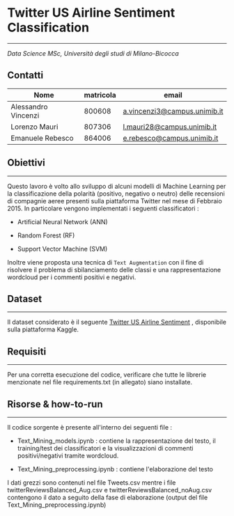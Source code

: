 # Twitter US Airline Sentiment Classification
------------------------------------------------
*Data Science MSc, Università degli studi di Milano-Bicocca*

<a name = 'gruppo'></a> 
## Contatti

|Nome                | matricola   | email                       |
|--------------------|-------------|-----------------------------| 
|Alessandro Vincenzi | 800608      |a.vincenzi3@campus.unimib.it |
|Lorenzo Mauri       | 807306      |l.mauri28@campus.unimib.it   |
|Emanuele Rebesco    | 864006      |e.rebesco@campus.unimib.it   |



<a name = 'obiettivi'></a> 
## Obiettivi
------------
Questo lavoro è volto allo sviluppo di alcuni modelli di Machine Learning per la classificazione della polarità (positivo, negativo o neutro) delle recensioni di compagnie aeree presenti sulla piattaforma Twitter nel mese di Febbraio 2015. 
In particolare vengono implementati i seguenti classificatori : 

* Artificial Neural Network (ANN)

* Random Forest (RF)

* Support Vector Machine (SVM)

Inoltre viene proposta una tecnica di `Text Augmentation` con il fine di risolvere il problema di sbilanciamento delle classi e una rappresentazione wordcloud per i commenti positivi e negativi.


<a name = 'dataset'></a> 
## Dataset
----------
Il dataset considerato è il seguente [Twitter US Airline Sentiment](https://www.kaggle.com/crowdflower/twitter-airline-sentiment) , disponibile sulla piattaforma Kaggle.

<a name = 'requisiti'></a>
## Requisiti
-------------
Per una corretta esecuzione del codice, verificare che tutte le librerie menzionate nel file requirements.txt (in allegato) siano installate.

## Risorse & how-to-run
-------------------------

Il codice sorgente è presente all'interno dei seguenti file : 

* Text_Mining_models.ipynb : contiene la rappresentazione del testo, il training/test dei classificatori e la visualizzazioni di commenti positivi/negativi tramite wordcloud. 


* Text_Mining_preprocessing.ipynb  : contiene l'elaborazione del testo

I dati grezzi sono contenuti nel file Tweets.csv mentre i file twitterReviewsBalanced_Aug.csv e twitterReviewsBalanced_noAug.csv contengono il dato a seguito della fase di elaborazione (output del file Text_Mining_preprocessing.ipynb) 

